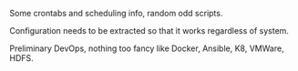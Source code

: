 Some crontabs and scheduling info, random odd scripts.

Configuration needs to be extracted so that it works regardless of system.

Preliminary DevOps, nothing too fancy like Docker, Ansible, K8, VMWare, HDFS.

